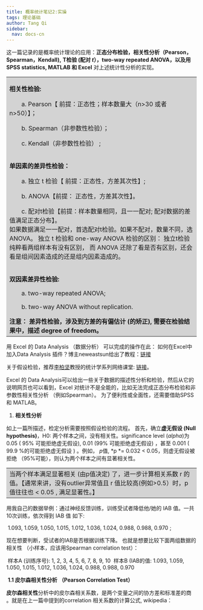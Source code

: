 ```yaml
---
title: 概率统计笔记2:实操
tags: 理论基础
author: Tang Qi
sidebar:
  nav: docs-cn
---
```


 这一篇记录的是概率统计理论的应用：**正态分布检验，相关性分析（Pearson，Spearman，Kendall),**    **T检验 (配对 *t*），two-way repeated ANOVA，以及用 SPSS statistics, MATLAB 和 Excel** 对上述统计性分析的实现。

<!--more-->

<table><tr><td bgcolor=#D3D3D3>
<p><b>相关性检验:</b><br><p style="text-indent:2em">
	<p style="text-indent:2em">a. Pearson【 前提：正态性；样本数量大（n>30 或者 n>50）】；<br>
	<p style="text-indent:2em">b. Spearman（非参数性检验）；<br>
    <p style="text-indent:2em">c. Kendall（非参数性检验） ;</p>
    <br><b>单因素的差异性检验：</b> <br>
	<p style="text-indent:2em">a. 独立 t 检验【 前提：正态性，方差其次性】; <br>
	<p style="text-indent:2em">b.  ANOVA【前提： 正态性，方差其次性】。<br>
	<p style="text-indent:2em">c. 配对t检验【前提：样本数量相同，且一一配对; 配对数据的差值满足正态分布】。 <br>
     如果数据满足一一配对，首选配对t检验。如果不配对，数量不同，选 ANOVA。 独立 t 检验和 one-way ANOVA 检验的区别： 独立t检验纯粹看两组样本有没有区别， 而 ANOVA 还除了看是否有区别，还会看是组间因素造成的还是组内因素造成的。
</p><p><br><b>双因素差异性检验:</b> <br>
	<p style="text-indent:2em">a. two-way repeated ANOVA;<br>
	<p style="text-indent:2em">b. two-way ANOVA without replication.<br>
</p></p> 
    <b>注意： 差异性检验，涉及到方差的有偏估计 (的矫正), 需要在检验结果中，描述 degree of freedom。</b></td></tr></table>

用 Excel 的 Data Analysis （数据分析） 可以完成的操作在此：
如何在Excel中加入Data Analysis 插件？博主neweastsun给出了教程：[链接](https://blog.csdn.net/neweastsun/article/details/39317449)

关于假设检验，推荐[李柏坚](https://www.youtube.com/watch?v=RjIaSP2IAvE)教授的统计学系列网络课堂: [链接](https://blog.csdn.net/neweastsun/article/details/39317449)。

Excel 的 Data Analysis可以给出一些关于数据的描述性分析和检验，然后从它的说明网页也可以看到，Excel 对统计不是全能的，比如无法完成正态分布检验和非参数性相关性分析 （例如Spearman）。 为了便利性或全面性，还需要借助SPSS 和 MATLAB。



1. **相关性分析**

如上一篇所描述，检定分析需要按照假设检验的流程。
首先，确立**虚无假设 (Null hypothesis)**，H0: 两个样本之间，没有相关性。significance level (*alpha*)为 0.05 ( 95% 可能拒绝虚无假设), 0.01 (99% 可能拒绝虚无假设) ，甚至 0.001 ( 99.9 %的可能拒绝虚无假设 ) 。例如， *p*值, *p *= 0.032 < 0.05，则虚无假设被拒绝 （95%可能），则认为两个样本之间有显著相关性。

<table><tr><td bgcolor=#D3D3D3>当两个样本满足显著相关 (由p值决定) 了，进一步计算相关系数 r 的值。【通常来讲，没有outlier异常值且 r 值比较高(例如>0.5）时，p值往往也 < 0.05 , 满足显著性。】</td></tr></table>

用我自己的数据举例：通过神经反馈训练，训练受试者降低他/她的 IAB 值。一共10次训练，依次得到 IAB 值 如下:

​		1.093, 1.059, 1.050, 1.015, 1.012, 1.036, 1.024, 0.988, 0.988, 0.970 ;

现在想要判断，受试者的IAB是否根据训练下降。 也就是想要比较下面两组数据的相关性 （小样本，应该用Spearman correlation test）：

​		样本A (训练序号): 1, 2, 3, 4, 5, 6, 7, 8, 9, 10
​		样本B (IAB的值: 1.093, 1.059, 1.050, 1.015, 1.012, 1.036, 1.024, 0.988, 0.988, 0.970

​	**1.1 皮尔森相关性分析** **（Pearson Correlation Test）**

**皮尔森相关性**分析中的皮尔森相关系数，是两个变量之间的协方差和标准差的商 。就是在上一篇中提到的correlation 相关系数的计算公式, wikipedia：